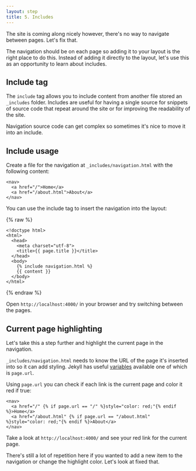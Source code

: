 ```yaml
---
layout: step
title: 5. Includes
---
```

The site is coming along nicely however, there's no way to navigate between
pages. Let's fix that.

The navigation should be on each page so adding it to your layout is the right
place to do this. Instead of adding it directly to the layout, let's use this
as an opportunity to learn about includes.

## Include tag

The `include` tag allows you to include content from another file stored
an `_includes` folder. Includes are useful for having a single source for
snippets of source code that repeat around the site or for improving the
readability of the site.

Navigation source code can get complex so sometimes it's nice to move it into an
include.  

## Include usage

Create a file for the navigation at `_includes/navigation.html` with the
following content:

```liquid
<nav>
  <a href="/">Home</a>
  <a href="/about.html">About</a>
</nav>
```

You can use the include tag to insert the navigation into the layout:

{% raw %}
```liquid
<!doctype html>
<html>
  <head>
    <meta charset="utf-8">
    <title>{{ page.title }}</title>
  </head>
  <body>
    {% include navigation.html %}
    {{ content }}
  </body>
</html>
```
{% endraw %}

Open `http://localhost:4000/` in your browser and try switching between the
pages.

## Current page highlighting

Let's take this a step further and highlight the current page in the navigation.

`_includes/navigation.html` needs to know the URL of the page it's inserted into
so it can add styling. Jekyll has useful [variables](/docs/variables/) available
one of which is `page.url`.

Using `page.url` you can check if each link is the current page and color it red
if true:

```liquid
<nav>
  <a href="/" {% if page.url == "/" %}style="color: red;"{% endif %}>Home</a>
  <a href="/about.html" {% if page.url == "/about.html" %}style="color: red;"{% endif %}>About</a>
</nav>
```

Take a look at `http://localhost:4000/` and see your red link for the current
page.

There's still a lot of repetition here if you wanted to add a new item to the
navigation or change the highlight color. Let's look at fixed that.
